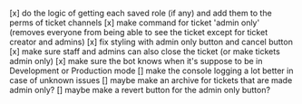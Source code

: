 [x] do the logic of getting each saved role (if any) and add them to the perms of ticket channels
[x] make command for ticket 'admin only' (removes everyone from being able to see the ticket except for ticket creator and admins)
[x] fix styling with admin only button and cancel button
[x] make sure staff and admins can also close the ticket (or make tickets admin only)
[x] make sure the bot knows when it's suppose to be in Development or Production mode
[] make the console logging a lot better in case of unknown issues
[] maybe make an archive for tickets that are made admin only?
[] maybe make a revert button for the admin only button?